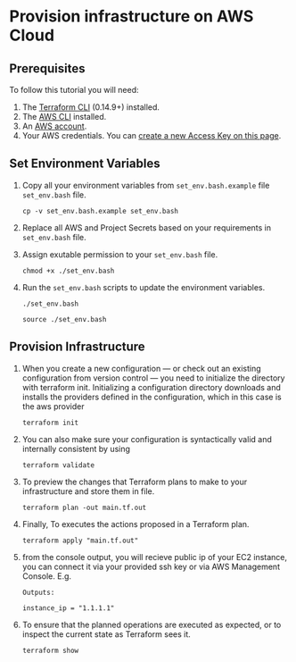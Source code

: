 # Provision infrastructure on AWS Cloud

## Prerequisites

To follow this tutorial you will need:

1. The [Terraform CLI](https://learn.hashicorp.com/tutorials/terraform/install-cli?in=terraform/aws-get-started) (0.14.9+) installed.
2. The [AWS CLI](https://docs.aws.amazon.com/cli/latest/userguide/install-cliv2.html) installed.
3. An [AWS account](https://aws.amazon.com/free/).
4. Your AWS credentials. You can [create a new Access Key on this page](https://console.aws.amazon.com/iam/home?#/security_credentials).

## Set Environment Variables

1. Copy all your environment variables from `set_env.bash.example` file `set_env.bash` file.

    ```!/bin/bash
    cp -v set_env.bash.example set_env.bash
    ```

2. Replace all AWS and Project Secrets based on your requirements in `set_env.bash` file.

3. Assign exutable permission to your `set_env.bash` file.

    ```!/bin/bash
    chmod +x ./set_env.bash
    ```

4. Run the `set_env.bash` scripts to update the environment variables.

    ```!/bin/bash
    ./set_env.bash
    
    source ./set_env.bash
    ```

## Provision Infrastructure

1. When you create a new configuration — or check out an existing configuration from version control — you need to initialize the directory with terraform init. Initializing a configuration directory downloads and installs the providers defined in the configuration, which in this case is the aws provider

    ```!/bin/bash
    terraform init
    ```

2. You can also make sure your configuration is syntactically valid and internally consistent by using

    ```!/bin/bash
    terraform validate
    ```

3. To preview the changes that Terraform plans to make to your infrastructure and store them in file.

    ```!/bin/bash
    terraform plan -out main.tf.out
    ```

4. Finally, To executes the actions proposed in a Terraform plan.

    ```!/bin/bash
    terraform apply "main.tf.out"
    ```

5. from the console output, you will recieve public ip of your EC2 instance, you can connect it via your provided ssh key or via AWS Management Console. E.g.

     ```!/bin/bash
    Outputs:

    instance_ip = "1.1.1.1"
     ```

6. To ensure that the planned operations are executed as expected, or to inspect the current state as Terraform sees it.

    ```!/bin/bash
    terraform show
    ```
